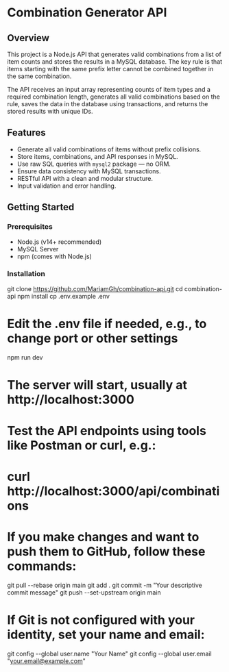 # Combination Generator API

## Overview
This project is a Node.js API that generates valid combinations from a list of item counts and stores the results in a MySQL database. The key rule is that items starting with the same prefix letter cannot be combined together in the same combination.

The API receives an input array representing counts of item types and a required combination length, generates all valid combinations based on the rule, saves the data in the database using transactions, and returns the stored results with unique IDs.

## Features
- Generate all valid combinations of items without prefix collisions.
- Store items, combinations, and API responses in MySQL.
- Use raw SQL queries with `mysql2` package — no ORM.
- Ensure data consistency with MySQL transactions.
- RESTful API with a clean and modular structure.
- Input validation and error handling.

## Getting Started

### Prerequisites
- Node.js (v14+ recommended)
- MySQL Server
- npm (comes with Node.js)

### Installation

git clone https://github.com/MariamGh/combination-api.git
cd combination-api
npm install
cp .env.example .env
# Edit the .env file if needed, e.g., to change port or other settings
npm run dev
# The server will start, usually at http://localhost:3000
# Test the API endpoints using tools like Postman or curl, e.g.:
# curl http://localhost:3000/api/combinations

# If you make changes and want to push them to GitHub, follow these commands:
git pull --rebase origin main
git add .
git commit -m "Your descriptive commit message"
git push --set-upstream origin main

# If Git is not configured with your identity, set your name and email:
git config --global user.name "Your Name"
git config --global user.email "your.email@example.com"
